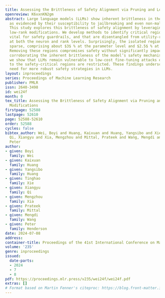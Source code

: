 ```yaml
---
title: Assessing the Brittleness of Safety Alignment via Pruning and Low-Rank Modifications
openreview: K6xxnKN2gm
abstract: Large language models (LLMs) show inherent brittleness in their safety mechanisms,
  as evidenced by their susceptibility to jailbreaking and even non-malicious fine-tuning.
  This study explores this brittleness of safety alignment by leveraging pruning and
  low-rank modifications. We develop methods to identify critical regions that are
  vital for safety guardrails, and that are disentangled from utility-relevant regions
  at both the neuron and rank levels. Surprisingly, the isolated regions we find are
  sparse, comprising about $3$ % at the parameter level and $2.5$ % at the rank level.
  Removing these regions compromises safety without significantly impacting utility,
  corroborating the inherent brittleness of the model’s safety mechanisms. Moreover,
  we show that LLMs remain vulnerable to low-cost fine-tuning attacks even when modifications
  to the safety-critical regions are restricted. These findings underscore the urgent
  need for more robust safety strategies in LLMs.
layout: inproceedings
series: Proceedings of Machine Learning Research
publisher: PMLR
issn: 2640-3498
id: wei24f
month: 0
tex_title: Assessing the Brittleness of Safety Alignment via Pruning and Low-Rank
  Modifications
firstpage: 52588
lastpage: 52610
page: 52588-52610
order: 52588
cycles: false
bibtex_author: Wei, Boyi and Huang, Kaixuan and Huang, Yangsibo and Xie, Tinghao and
  Qi, Xiangyu and Xia, Mengzhou and Mittal, Prateek and Wang, Mengdi and Henderson,
  Peter
author:
- given: Boyi
  family: Wei
- given: Kaixuan
  family: Huang
- given: Yangsibo
  family: Huang
- given: Tinghao
  family: Xie
- given: Xiangyu
  family: Qi
- given: Mengzhou
  family: Xia
- given: Prateek
  family: Mittal
- given: Mengdi
  family: Wang
- given: Peter
  family: Henderson
date: 2024-07-08
address:
container-title: Proceedings of the 41st International Conference on Machine Learning
volume: '235'
genre: inproceedings
issued:
  date-parts:
  - 2024
  - 7
  - 8
pdf: https://proceedings.mlr.press/v235/wei24f/wei24f.pdf
extras: []
# Format based on Martin Fenner's citeproc: https://blog.front-matter.io/posts/citeproc-yaml-for-bibliographies/
---
```

